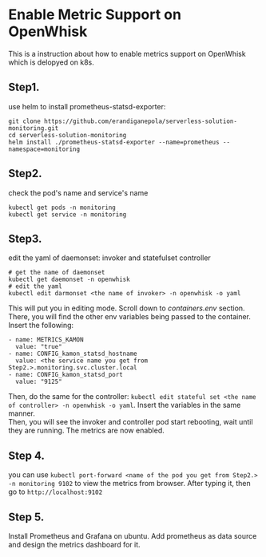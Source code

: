 # Enable Metric Support on OpenWhisk

This is a instruction about how to enable metrics support on OpenWhisk which is delopyed on k8s.

## Step1.

use helm to install prometheus-statsd-exporter:  
```
git clone https://github.com/erandiganepola/serverless-solution-monitoring.git
cd serverless-solution-monitoring
helm install ./prometheus-statsd-exporter --name=prometheus --namespace=monitoring
```

## Step2.
check the pod's name and service's name
```
kubectl get pods -n monitoring
kubectl get service -n monitoring
```

## Step3.
edit the yaml of daemonset: invoker and statefulset controller
```
# get the name of daemonset
kubectl get daemonset -n openwhisk
# edit the yaml
kubectl edit darmonset <the name of invoker> -n openwhisk -o yaml
```
This will put you in editing mode. Scroll down to *containers.env* section. There, you will find the other env variables being passed to the container.  Insert the following:  
```
- name: METRICS_KAMON
  value: "true"
- name: CONFIG_kamon_statsd_hostname
  value: <the service name you get from Step2.>.monitoring.svc.cluster.local
- name: CONFIG_kamon_statsd_port
  value: "9125"
```
Then, do the same for the controller: `kubectl edit stateful set <the name of controller> -n openwhisk -o yaml`. Insert the variables in the same manner.  
Then, you will see the invoker and controller pod start rebooting, wait until they are running. The metrics are now enabled.  

## Step 4.
you can use `kubectl port-forward <name of the pod you get from Step2.> -n monitoring 9102` to view the metrics from browser. After typing it, then go to `http://localhost:9102`

## Step 5.
Install Prometheus and Grafana on ubuntu. Add prometheus as data source and design the metrics dashboard for it.  